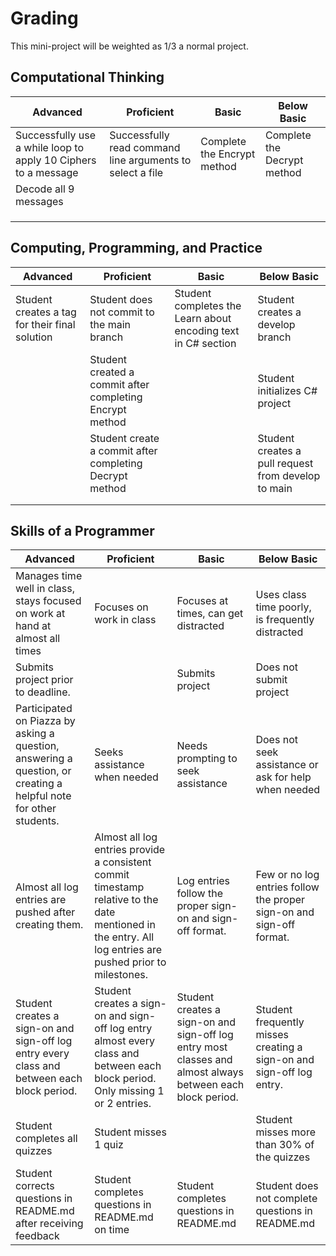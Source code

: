 # Grading

This mini-project will be weighted as 1/3 a normal project.

## Computational Thinking

| Advanced                                                       | Proficient                                                | Basic                       | Below Basic                 |
|----------------------------------------------------------------|-----------------------------------------------------------|-----------------------------|-----------------------------|
| Successfully use a while loop to apply 10 Ciphers to a message | Successfully read command line arguments to select a file | Complete the Encrypt method | Complete the Decrypt method |
| Decode all 9 messages                                          |                                                           |                             |                             |
|                                                                |                                                           |                             |                             |
|                                                                |                                                           |                             |                             |
|                                                                |                                                           |                             |                             |

## Computing, Programming, and Practice

| Advanced                                       | Proficient                                               | Basic                                                         | Below Basic                                         |
|------------------------------------------------|----------------------------------------------------------|---------------------------------------------------------------|-----------------------------------------------------|
| Student creates a tag for their final solution | Student does not commit to the main branch               | Student completes the Learn about encoding text in C# section | Student creates a develop branch                    |
|                                                | Student created a commit after completing Encrypt method |                                                               | Student initializes C# project                      |
|                                                | Student create a commit after completing Decrypt method  |                                                               | Student creates a pull request from develop to main |
|                                                |                                                          |                                                               |                                                     |
|                                                |                                                          |                                                               |                                                     |

## Skills of a Programmer

| Advanced                                                                                                          | Proficient                                                                                                                                                | Basic                                                                                                      | Below Basic                                                          |
|-------------------------------------------------------------------------------------------------------------------|-----------------------------------------------------------------------------------------------------------------------------------------------------------|------------------------------------------------------------------------------------------------------------|----------------------------------------------------------------------|
| Manages time well in class,  stays focused on work at hand at almost all times                                    | Focuses on work in class                                                                                                                                  | Focuses at times, can get distracted                                                                       | Uses class time poorly, is frequently distracted                     |
| Submits project prior to deadline.                                                                                |                                                                                                                                                           | Submits project                                                                                            | Does not submit project                                              |
| Participated on Piazza by asking a question, answering a question, or creating a helpful note for other students. | Seeks assistance when needed                                                                                                                              | Needs prompting to seek assistance                                                                         | Does not seek assistance or ask for help when needed                 |
| Almost all log entries are pushed after creating them.                                                            | Almost all log entries provide a consistent commit timestamp relative to the date mentioned in the entry. All log entries are pushed prior to milestones. | Log entries follow the proper  sign-on and sign-off format.                                                | Few or no log entries follow the proper sign-on and sign-off format. |
| Student creates a sign-on and sign-off log entry every class and between each block period.                       | Student creates a sign-on and sign-off log entry  almost every class and between each block period. Only missing 1 or 2 entries.                          | Student creates a sign-on and sign-off log entry most classes and almost always between each block period. | Student frequently misses creating a sign-on and sign-off log entry. |
| Student completes all quizzes                                                                                     | Student misses 1 quiz                                                                                                                                     |                                                                                                            | Student misses more than 30% of the quizzes                          |
| Student corrects questions in README.md after receiving feedback                                                  | Student completes questions in README.md on time                                                                                                          | Student completes questions in README.md                                                                   | Student does not complete questions in README.md                     |
